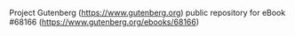 Project Gutenberg (https://www.gutenberg.org) public repository for eBook #68166 (https://www.gutenberg.org/ebooks/68166)
